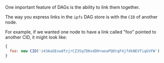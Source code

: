 One important feature of DAGs is the ability to link them together.

The way you express links in the `ipfs` DAG store is with the `CID` of
another node.

For example, if we wanted one node to have a link called "foo" pointed
to another CID, it might look like:

```javascript
{
  foo: new CID('z43AaGEvwdfzjrCZ3Sq7DKxdDHrwoaPQDtqF4jfdkNEVTiqGVFW')
}
```

